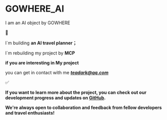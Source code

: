 # GOWHERE_AI

I am an AI object by GOWHERE

<aside>
📌

I`m building **an AI travel planner；**

I`m rebuilding my project by **MCP**

</aside>

**if you are interesting in My project** 

you can get in contact with me ***teadark@qq.com***

<aside>
✅

**If you want to learn more about the project, you can check out our development progress and updates on [GitHub](https://github.com/teadark).**

**We're always open to collaboration and feedback from fellow developers and travel enthusiasts!**

</aside>